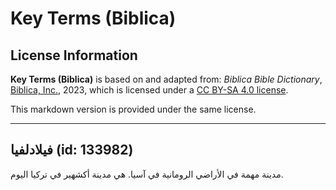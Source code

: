 # Key Terms (Biblica)

## License Information

**Key Terms (Biblica)** is based on and adapted from: _Biblica Bible Dictionary_, [Biblica, Inc.](https://www.biblica.com/), 2023, which is licensed under a [CC BY-SA 4.0 license](https://creativecommons.org/licenses/by-sa/4.0/legalcode.en).

This markdown version is provided under the same license.



--------------------------------

## فيلادلفيا (id: 133982)

مدينة مهمة في الأراضي الرومانية في آسيا. هي مدينة أكشهير في تركيا اليوم.


